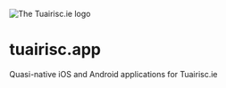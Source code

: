 ![The Tuairisc.ie logo](/assets/images/tuairisc.jpg?raw=true 'Tuairisc.ie')

# tuairisc.app
Quasi-native iOS and Android applications for Tuairisc.ie 